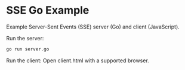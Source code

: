 # SSE Go Example

Example Server-Sent Events (SSE) server (Go) and client (JavaScript).

Run the server:
```bash
go run server.go
```

Run the client:
Open client.html with a supported browser.